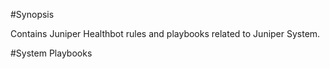 #Synopsis

Contains Juniper Healthbot rules and playbooks related to Juniper System.

#System Playbooks


